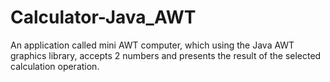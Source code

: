 # Calculator-Java_AWT
An application called mini AWT computer, which using the Java AWT graphics library, accepts 2 numbers and presents the result of the selected calculation operation. 


